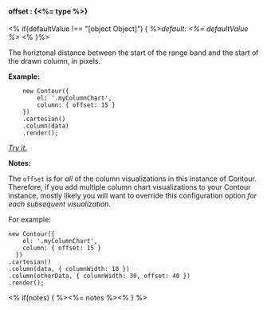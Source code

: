 #### **offset** : {<%= type %>}

<% if(defaultValue !== "[object Object]") { %>*default: <%= defaultValue %>* <% }%>

The horiztonal distance between the start of the range band and the start of the drawn column, in pixels.

**Example:**

		new Contour({
			el: '.myColumnChart',
			column: { offset: 15 }
		})
		.cartesian()
		.column(data)
		.render();

*[Try it.](<%= jsFiddleLink %>)*

**Notes:**

The `offset` is for *all* of the column visualizations in this instance of Contour. Therefore, if you add multiple column chart visualizations to your Contour instance, mostly likely you will want to override this configuration option *for each subsequent visualization*. 

For example:

    new Contour({
        el: '.myColumnChart',
        column: { offset: 15 }
      })
    .cartesian()
    .column(data, { columnWidth: 10 })
    .column(otherData, { columnWidth: 30, offset: 40 })
    .render();


<% if(notes) { %><%= notes %><% } %>

